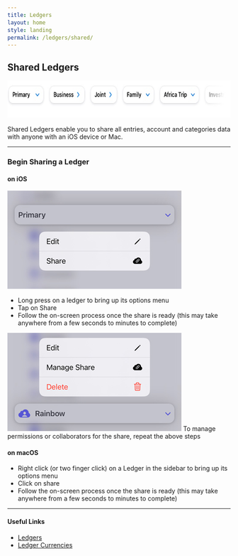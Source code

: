 ```yaml
---
title: Ledgers
layout: home
style: landing
permalink: /ledgers/shared/
---
```


## Shared Ledgers

<picture>
  <source media="(prefers-color-scheme: dark)" srcset="/assets/images/ledgers/header-dark.jpg 1x, /assets/images/ledgers/header-dark@2x.jpg 2x, /assets/images/ledgers/header-dark@3x.jpg 3x">
  <img src="/assets/images/ledgers/header.jpg" srcset="/assets/images/ledgers/header@2x.jpg 2x, /assets/images/ledgers/header@3x.jpg 3x" width="712" height="84" alt="Graphical representation of Pockity's ledgers"/>
</picture>

Shared Ledgers enable you to share all entries, account and categories data with anyone with an iOS device or Mac.

---

### Begin Sharing a Ledger

#### on iOS 

<picture>
  <img src="/assets/images/ledgers/shared-1.jpg" srcset="/assets/images/ledgers/shared-1@2x.jpg 2x, /assets/images/ledgers/shared-1@3x.jpg 3x" width="393" alt="Ledger options menu in Pockity" class="inline"/>
</picture>

- Long press on a ledger to bring up its options menu
- Tap on Share
- Follow the on-screen process once the share is ready (this may take anywhere from a few seconds to minutes to complete)

<picture>
  <img src="/assets/images/ledgers/shared-2.jpg" srcset="/assets/images/ledgers/shared-2@2x.jpg 2x, /assets/images/ledgers/shared-2@3x.jpg 3x" width="393" alt="Ledger options menu in Pockity" class="inline"/>
</picture>
To manage permissions or collaborators for the share, repeat the above steps

#### on macOS 

- Right click (or two finger click) on a Ledger in the sidebar to bring up its options menu
- Click on share
- Follow the on-screen process once the share is ready (this may take anywhere from a few seconds to minutes to complete)

---

#### Useful Links

- [Ledgers](/ledgers)
- [Ledger Currencies](/ledgers/currencies)